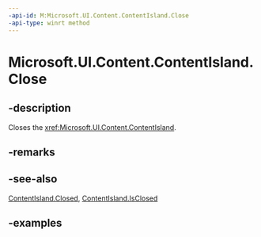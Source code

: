 ```yaml
---
-api-id: M:Microsoft.UI.Content.ContentIsland.Close
-api-type: winrt method
---
```


# Microsoft.UI.Content.ContentIsland.Close

<!--
// This member is not implemented in C#
-->

## -description

Closes the <xref:Microsoft.UI.Content.ContentIsland>.

## -remarks

## -see-also

[ContentIsland.Closed](contentisland_closed.md), [ContentIsland.IsClosed](contentisland_isclosed.md)

## -examples
